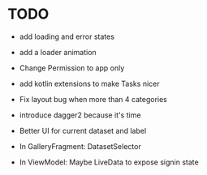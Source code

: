 TODO
====

* add loading and error states
* add a loader animation
* Change Permission to app only

* add kotlin extensions to make Tasks nicer
* Fix layout bug when more than 4 categories
* introduce dagger2 because it's time
* Better UI for current dataset and label
* In GalleryFragment:
  DatasetSelector
* In ViewModel:
    Maybe LiveData to expose signin state
